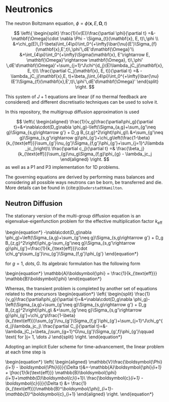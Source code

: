 # Neutronics

The neutron Boltzmann equation, $\phi = \phi(\mathbf{x}, E,\mathbf{\Omega}, t)$

$$
\left\{
\begin{split}
\frac{1}{v(E)}\frac{\partial \phi}{\partial t}  =&-\mathbf{\Omega}\cdot \nabla \Phi - \Sigma_{t}(\mathbf{x}, E, t)\,\phi \\
&+\chi_g(E)\,(1-\beta)\int_{4\pi}\int_0^{+\infty}\bar{\nu}(E')\Sigma_{f}(\mathbf{x},E',t)\,\phi'\,dE'd\mathbf{\Omega}'\\
&+\int_{4\pi}\int_0^{+\infty}\Sigma(\mathbf{x}, E'\rightarrow E, \mathbf{\Omega}'\rightarrow \mathbf{\Omega}, t)\,\phi' \,dE'd\mathbf{\Omega}'+\sum_{j=1}^J\chi^{d_j}(E)\lambda_jC_j(\mathbf{x}, E, t)\\
\frac{\partial C_j(\mathbf{x}, E, t)}{\partial t} =& -\lambda_jC_j(\mathbf{x},E, t)+\beta_j\int_{4\pi}\int_0^{+\infty}\bar{\nu}(E')\Sigma_{f}(\mathbf{x},E',t)\,\phi'\,dE'd\mathbf{\Omega}'
\end{split}
\right.
$$

This system of $J+1$ equations are linear (if no thermal feedback are considered) and different discretisatio techniques can be used to solve it.

In this repository, the multigroup diffusion approximation is used 

$$
\left\{
\begin{aligned}
    \frac{1}{v_g}\frac{\partial\phi_g}{\partial t}=&+\nabla\cdot(D_g\nabla \phi_g)-\left(\Sigma_{a,g}+\sum_{g'\neq g}\Sigma_{s,g\rightarrow g'} + D_g B_{z,g}^2\right)\phi_g\\
    &+\sum_{g'\neq g}\Sigma_{s,g'\rightarrow g}\phi_{g'}+\chi_g\left(\frac{1-\beta}{k_{\text{eff}}}\sum_{g'}\nu_{g'}\Sigma_{f,g'}\phi_{g'}+\sum_{j=1}^J\lambda_jc_j\right)\\
    \frac{\partial c_j}{\partial t} =&  \frac{\beta_j}{k_{\text{eff}}}\sum_{g}\nu_g\Sigma_{f,g}\phi_{g} - \lambda_jc_j
\end{aligned}
\right.
$$
as well as a P1 and P3 implementation for 1D problems.

The governing equations are derived by performing mass balances and considering all possible ways neutrons can be born, be transferred and die. More details can be found in {cite:p}`DuderstadtHamilton`.

## Neutron Diffusion

The stationary version of the multi-group diffusion equation is an eigenvalue-eigenfunction problem for the effective multiplication factor $k_{\text{eff}}$

\begin{equation*}
-\nabla\cdot(D_g\nabla \phi_g)+\left(\Sigma_{a,g}+\sum_{g'\neq g}\Sigma_{s,g\rightarrow g'} + D_g B_{z,g}^2\right)\phi_g-\sum_{g'\neq g}\Sigma_{s,g'\rightarrow g}\phi_{g'}=\frac{1}{k_{\text{eff}}}\cdot \chi_g^p\sum_{g'}\nu_{g'}\Sigma_{f,g'}\phi_{g'}
\end{equation*}

for $g=1,\ dots, G$. Its algebraic formulation has the following form

\begin{equation*}
\mathbb{A}\boldsymbol{\phi} = \frac{1}{k_{\text{eff}}}
\mathbb{B}\boldsymbol{\phi}
\end{equation*}

Whereas, the transient problem is completed by another set of equations related to the precursors
\begin{equation*}
\left\{
\begin{split}
\frac{1}{v_g}\frac{\partial\phi_g}{\partial t}=&+\nabla\cdot(D_g\nabla \phi_g)-\left(\Sigma_{a,g}+\sum_{g'\neq g}\Sigma_{s,g\rightarrow g'} + D_g B_{z,g}^2\right)\phi_g\\
    &+\sum_{g'\neq g}\Sigma_{s,g'\rightarrow g}\phi_{g'}+\chi_g^p\frac{1-\beta}{k_{\text{eff}}}\sum_{g'}\nu_{g'}\Sigma_{f,g'}\phi_{g'}+\sum_{j=1}^J\chi_g^{d_j}\lambda_jc_j\\
\frac{\partial C_j}{\partial t}=&-\lambda_jC_j+\beta_j\sum_{g=1}^G\nu_{g'}\Sigma_{g',f}\phi_{g'}\qquad \text{ for }j= 1, \dots J
\end{split}
\right.
\end{equation*}

Adopting an implicit Euler scheme for time-advancement, the linear problem at each time step is

\begin{equation*}
\left\{
\begin{aligned}
    \mathbb{V}\frac{\boldsymbol{\Phi}_{i+1} - \boldsymbol{\Phi}_{i}}{\Delta t}&=-\mathbb{A}\boldsymbol{\phi}_{i+1} + \frac{1}{k_{\text{eff}}}
    \mathbb{B}\boldsymbol{\phi}_{i+1}+\mathbb{D}\boldsymbol{c}_{i+1}\\
    \frac{\boldsymbol{c}_{i+1} - \boldsymbol{c}_{i}}{\Delta t} &= \frac{1}{k_{\text{eff}}}\mathbb{B}^*\boldsymbol{\phi}_{i+1}-\mathbb{D}^*\boldsymbol{c}_{i+1}
\end{aligned}
\right.
\end{equation*}
